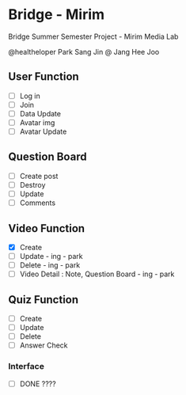 # Bridge - Mirim

Bridge Summer Semester Project - Mirim Media Lab 

@healtheloper Park Sang Jin
@ Jang Hee Joo

## User Function
- [ ] Log in
- [ ] Join
- [ ] Data Update
- [ ] Avatar img
- [ ] Avatar Update
  
## Question Board
- [ ] Create post
- [ ] Destroy
- [ ] Update
- [ ] Comments

## Video Function
- [x] Create
- [ ] Update - ing - park
- [ ] Delete - ing - park
- [ ] Video Detail : Note, Question Board - ing - park

## Quiz Function
- [ ] Create
- [ ] Update
- [ ] Delete
- [ ] Answer Check

### Interface
- [ ] DONE ????